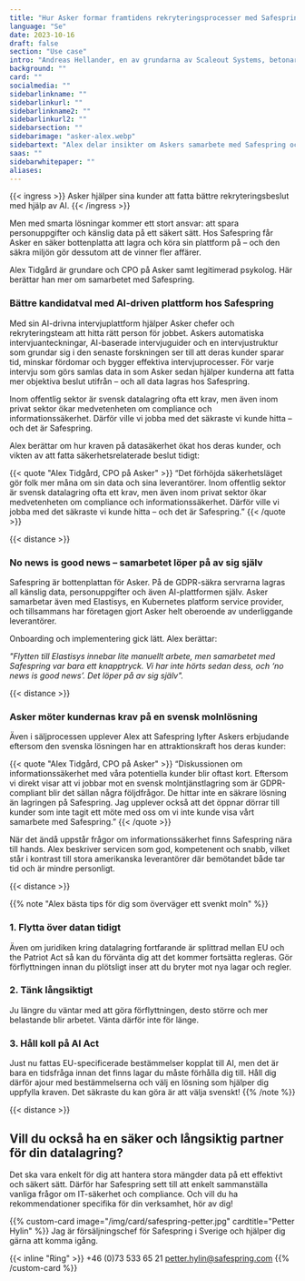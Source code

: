 ```yaml
---
title: "Hur Asker formar framtidens rekryteringsprocesser med Safespring"
language: "Se"
date: 2023-10-16
draft: false
section: "Use case"
intro: "Andreas Hellander, en av grundarna av Scaleout Systems, betonar att det gemensamma värdet av datasäkerhet och användning av öppen källkod har varit en stark grund i samarbetet med Safespring."
background: ""
card: ""
socialmedia: ""
sidebarlinkname: ""
sidebarlinkurl: ""
sidebarlinkname2: ""
sidebarlinkurl2: ""
sidebarsection: ""
sidebarimage: "asker-alex.webp"
sidebartext: "Alex delar insikter om Askers samarbete med Safespring och vikten av databehandling inom EU."
saas: ""
sidebarwhitepaper: ""
aliases:
---
```


{{< ingress >}}
Asker hjälper sina kunder att fatta bättre rekryteringsbeslut med hjälp av AI.
{{< /ingress >}}

Men med smarta lösningar kommer ett stort ansvar: att spara personuppgifter och känslig data på ett säkert sätt. Hos Safespring får Asker en säker bottenplatta att lagra och köra sin plattform på – och den säkra miljön gör dessutom att de vinner fler affärer.

Alex Tidgård är grundare och CPO på Asker samt legitimerad psykolog. Här berättar han mer om samarbetet med Safespring. 

### Bättre kandidatval med AI-driven plattform hos Safespring
Med sin AI-drivna intervjuplattform hjälper Asker chefer och rekryteringsteam att hitta rätt person för jobbet. Askers automatiska intervjuanteckningar, AI-baserade intervjuguider och en intervjustruktur som grundar sig i den senaste forskningen ser till att deras kunder sparar tid, minskar fördomar och bygger effektiva intervjuprocesser. För varje intervju som görs samlas data in som Asker sedan hjälper kunderna att fatta mer objektiva beslut utifrån – och all data lagras hos Safespring.

Inom offentlig sektor är svensk datalagring ofta ett krav, men även inom privat sektor ökar medvetenheten om compliance och informationssäkerhet. Därför ville vi jobba med det säkraste vi kunde hitta – och det är Safespring.


Alex berättar om hur kraven på datasäkerhet ökat hos deras kunder, och vikten av att fatta säkerhetsrelaterade beslut tidigt:

{{< quote "Alex Tidgård, CPO på Asker" >}}
“Det förhöjda säkerhetsläget gör folk mer måna om sin data och sina leverantörer. Inom offentlig sektor är svensk datalagring ofta ett krav, men även inom privat sektor ökar medvetenheten om compliance och informationssäkerhet. Därför ville vi jobba med det säkraste vi kunde hitta – och det är Safespring.” 
{{< /quote >}}

{{< distance >}}

### No news is good news – samarbetet löper på av sig själv
Safespring är bottenplattan för Asker. På de GDPR-säkra servrarna lagras all känslig data, personuppgifter och även AI-plattformen själv. Asker samarbetar även med Elastisys, en Kubernetes platform service provider, och tillsammans har företagen gjort Asker helt oberoende av underliggande leverantörer. 

Onboarding och implementering gick lätt. Alex berättar:

*"Flytten till Elastisys innebar lite manuellt arbete, men samarbetet med Safespring var bara ett knapptryck. Vi har inte hörts sedan dess, och ‘no news is good news’. Det löper på av sig själv".*

{{< distance >}}

### Asker möter kundernas krav på en svensk molnlösning 

Även i säljprocessen upplever Alex att Safespring lyfter Askers erbjudande eftersom den svenska lösningen har en attraktionskraft hos deras kunder: 

{{< quote "Alex Tidgård, CPO på Asker" >}}
“Diskussionen om informationssäkerhet med våra potentiella kunder blir oftast kort. Eftersom vi direkt visar att vi jobbar mot en svensk molntjänstlagring som är GDPR-compliant blir det sällan några följdfrågor. De hittar inte en säkrare lösning än lagringen på Safespring. Jag upplever också att det öppnar dörrar till kunder som inte tagit ett möte med oss om vi inte kunde visa vårt samarbete med Safespring.” 
{{< /quote >}}

När det ändå uppstår frågor om informationssäkerhet finns Safespring nära till hands. Alex beskriver servicen som god, kompetenent och snabb, vilket står i kontrast till stora amerikanska leverantörer där bemötandet både tar tid och är mindre personligt. 

{{< distance >}}

{{% note "Alex bästa tips för dig som överväger ett svenkt moln" %}}
### 1. Flytta över datan tidigt
Även om juridiken kring datalagring fortfarande är splittrad mellan EU och the Patriot Act så kan du förvänta dig att det kommer fortsätta regleras. Gör förflyttningen innan du plötsligt inser att du bryter mot nya lagar och regler.

### 2. Tänk långsiktigt 
Ju längre du väntar med att göra förflyttningen, desto större och mer belastande blir arbetet. Vänta därför inte för länge.

### 3. Håll koll på AI Act 
Just nu fattas EU-specificerade bestämmelser kopplat till AI, men det är bara en tidsfråga innan det finns lagar du måste förhålla dig till. Håll dig därför ajour med bestämmelserna och välj en lösning som hjälper dig uppfylla kraven. Det säkraste du kan göra är att välja svenskt!
{{% /note %}}

{{< distance >}}

## Vill du också ha en säker och långsiktig partner för din datalagring?
Det ska vara enkelt för dig att hantera stora mängder data på ett effektivt och säkert sätt. Därför har Safespring sett till att enkelt sammanställa vanliga frågor om IT-säkerhet och compliance. Och vill du ha rekommendationer specifika för din verksamhet, hör av dig!

{{% custom-card image="/img/card/safespring-petter.jpg" cardtitle="Petter Hylin" %}}
Jag är försäljningschef för Safespring i Sverige och hjälper dig gärna att komma igång.

{{< inline "Ring" >}} +46 (0)73 533 65 21
petter.hylin@safespring.com
{{% /custom-card %}}